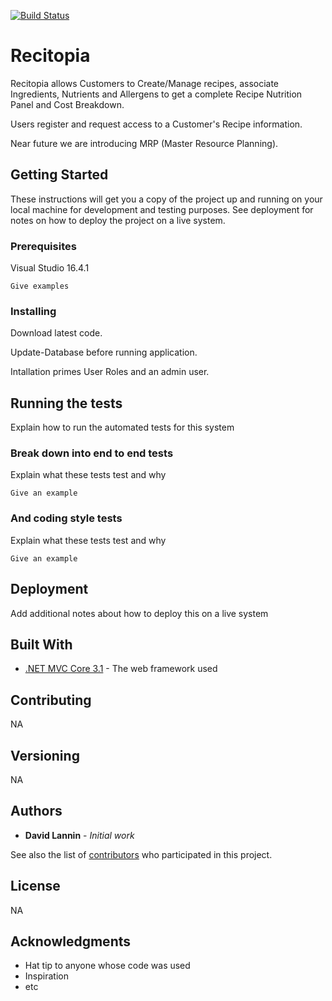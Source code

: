 [![Build Status](https://dev.azure.com/tech0486/Recitopia/_apis/build/status/LanninSoft.Recitopia?branchName=master)](https://dev.azure.com/tech0486/Recitopia/_build/latest?definitionId=2&branchName=master)

# Recitopia

Recitopia allows Customers to Create/Manage recipes, associate Ingredients, Nutrients and Allergens to get a complete Recipe Nutrition Panel and Cost Breakdown.

Users register and request access to a Customer's Recipe information.

Near future we are introducing MRP (Master Resource Planning).

## Getting Started

These instructions will get you a copy of the project up and running on your local machine for development and testing purposes. See deployment for notes on how to deploy the project on a live system.

### Prerequisites

Visual Studio 16.4.1

```
Give examples
```

### Installing

Download latest code.

Update-Database before running application.

Intallation primes User Roles and an admin user.

## Running the tests

Explain how to run the automated tests for this system

### Break down into end to end tests

Explain what these tests test and why

```
Give an example
```

### And coding style tests

Explain what these tests test and why

```
Give an example
```

## Deployment

Add additional notes about how to deploy this on a live system

## Built With

* [.NET MVC Core 3.1](https://docs.microsoft.com/en-us/aspnet/core/release-notes/aspnetcore-3.0?view=aspnetcore-3.1) - The web framework used

## Contributing

NA

## Versioning

NA

## Authors

* **David Lannin** - *Initial work* 

See also the list of [contributors](https://github.com/LanninSoft/Recitopia_NEW/graphs/contributors) who participated in this project.

## License

NA

## Acknowledgments

* Hat tip to anyone whose code was used
* Inspiration
* etc
